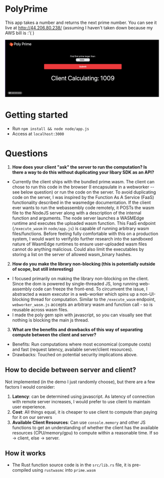 # PolyPrime
This app takes a number and returns the next prime number. You can see it live at http://44.206.80.238/ (assuming I haven't taken down because my AWS bill is :'( )

![](./polyprime.gif)


# Getting started
* Run `npm install && node node/app.js`
* Access at `localhost:3000`


# Questions
1. **How does your client "ask" the server to run the computation? Is there a way to do this without duplicating your libary SDK as an API?**
  * Currently the client ships with the bundled prime.wasm. The client can chose to run this code in the browser (I    encapsulate in a webworker -- see below question) or run the code on the server. To avoid duplicating code on the server, I was inspired by the Function As A Service (FaaS) functionality described in the wasmedge documentation. If the client ever wants to run the webassembly code remotely, it POSTs the wasm file to the NodeJS server along with a description of the internal function and arguments. The node server launches a WASMEdge runtime and executes the uploaded wasm function. This FaaS endpoint (`/execute_wasm` in `node/app.js`) is capable of running arbitrary wasm files/functions. Before feeling fully comfortable with this on a production system, I would want to verify/do further research into the sandboxed nature of WasmEdge runtimes to ensure user-uploaded wasm files cannot do anything malicious. Could also limit the executables by storing a list on the server of allowed wasm_binary hashes.

2. **How do you make the library non-blocking (this is potentially outside of scope, but still interesting)**
  * I focused primarily on making the library non-blocking on the client. Since the dom is powered by single-threaded JS, long running web-assembly code can freeze the front-end. To circumvent the issue, I abstracted a wasm executor in a web-worker which spins up a non-UI-blocking thread for computation. Similar to the `/execute_wasm` endpoint, `webworker_wasm.js` accepts an arbitrary wasm and function call - so is reusable across wasm files.
  * I made the poly gem spin with javascript, so you can visually see that nothing is blocking the main js thread.

3. **What are the benefits and drawbacks of this way of separating compute between the client and server?**
  * Benefits: Run computations where most economical (compute costs) and fast (request latency, available server/client resources).
  * Drawbacks: Touched on potential security implications above.

## How to decide between server and client?
Not implemented (in the demo I just randomly choose), but there are a few factors I would consider:
1. **Latency**: can be determined using javascript. As latency of connection with remote server increases, I would prefer to use client to maintain user experience.
2. **Cost**: All things equal, it is cheaper to use client to compute than paying for it on our servers
3. **Available Client Resources**: Can use `console.memory` and other JS functions to get an understanding of whether the client has the available resources (CPU/memory/gpu) to compute within a reasonable time. If so -> client, else -> server.

## How it works
* The Rust function source code is in the `src/lib.rs` file, it is pre-compiled using `rustwasmc` into `prime.wasm`
